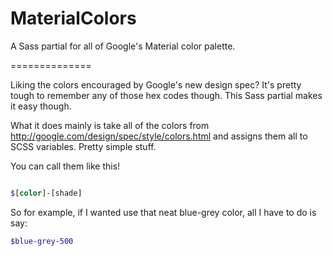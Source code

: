 MaterialColors
==============

A Sass partial for all of Google's Material color palette.

==============

Liking the colors encouraged by Google's new design spec? It's pretty tough to remember any of those hex codes though. This Sass partial makes it easy though.

What it does mainly is take all of the colors from http://google.com/design/spec/style/colors.html and assigns them all to SCSS variables. Pretty simple stuff.


You can call them like this!

```SCSS

$[color]-[shade]

```

So for example, if I wanted use that neat blue-grey color, all I have to do is say:

```SCSS
$blue-grey-500
```